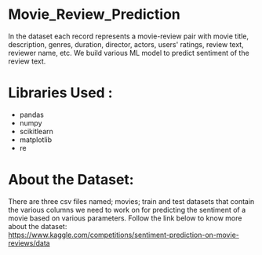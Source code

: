 # Movie_Review_Prediction
In the dataset each record represents a movie-review pair with movie title, description, genres, duration, director, actors, users' ratings, review text, reviewer name, etc. We build various ML model to predict sentiment of the review text.

# Libraries Used :
- pandas
- numpy
- scikitlearn
- matplotlib
- re


# About the Dataset:
 There are three csv files named; movies; train and test datasets that contain the various columns we need to work on for predicting the sentiment of a movie based on various parameters. Follow the link below to know more about the dataset:  
  https://www.kaggle.com/competitions/sentiment-prediction-on-movie-reviews/data 
